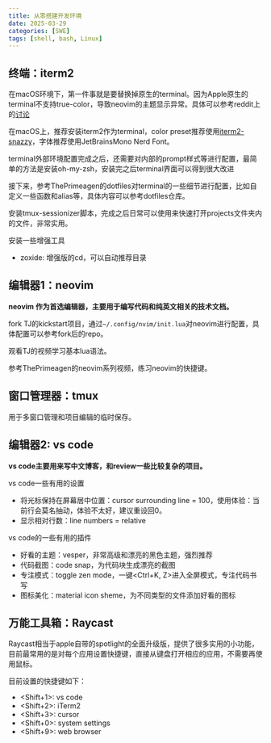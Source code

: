 ```yaml
---
title: 从零搭建开发环境
date: 2025-03-29
categories: [SWE]
tags: [shell, bash, Linux]
---
```


## 终端：iterm2

在macOS环境下，第一件事就是要替换掉原生的terminal。因为Apple原生的terminal不支持true-color，导致neovim的主题显示异常。具体可以参考reddit上的[讨论](https://www.reddit.com/r/neovim/comments/zq6d53/how_to_fix_colorschemes_in_mac_terminal/)

在macOS上，推荐安装iterm2作为terminal，color preset推荐使用[iterm2-snazzy](https://github.com/sindresorhus/iterm2-snazzy?tab=readme-ov-file)，字体推荐使用JetBrainsMono Nerd Font。

terminal外部环境配置完成之后，还需要对内部的prompt样式等进行配置，最简单的方法是安装oh-my-zsh，安装完之后terminal界面可以得到很大改进

接下来，参考ThePrimeagen的dotfiles对terminal的一些细节进行配置，比如自定义一些函数和alias等，具体内容可以参考dotfiles仓库。

安装tmux-sessionizer脚本，完成之后日常可以使用<ctrl-f>来快速打开projects文件夹内的文件，非常实用。

安装一些增强工具

- zoxide: 增强版的cd，可以自动推荐目录

## 编辑器1：neovim

**neovim 作为首选编辑器，主要用于编写代码和纯英文相关的技术文档。**

fork TJ的kickstart项目，通过`~/.config/nvim/init.lua`对neovim进行配置，具体配置可以参考fork后的repo。

观看TJ的视频学习基本lua语法。

参考ThePrimeagen的neovim系列视频，练习neovim的快捷键。

## 窗口管理器：tmux

用于多窗口管理和项目编辑的临时保存。

## 编辑器2: vs code

**vs code主要用来写中文博客，和review一些比较复杂的项目。**

vs code一些有用的设置

- 将光标保持在屏幕居中位置：cursor surrounding line = 100，使用体验：当前行会莫名抽动，体验不太好，建议重设回0。
- 显示相对行数：line numbers = relative

vs code的一些有用的插件

- 好看的主题：vesper，非常高级和漂亮的黑色主题，强烈推荐
- 代码截图：code snap，为代码块生成漂亮的截图
- 专注模式：toggle zen mode，一键<Ctrl+K, Z>进入全屏模式，专注代码书写
- 图标美化：material icon sheme，为不同类型的文件添加好看的图标


## 万能工具箱：Raycast

Raycast相当于apple自带的spotlight的全面升级版，提供了很多实用的小功能，目前最常用的是对每个应用设置快捷键，直接从键盘打开相应的应用，不需要再使用鼠标。

目前设置的快捷键如下：
- <Shift+1>: vs code
- <Shift+2>: iTerm2
- <Shift+3>: cursor
- <Shift+0>: system settings
- <Shift+9>: web browser


